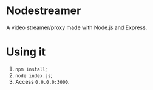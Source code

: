 # Nodestreamer
A video streamer/proxy made with Node.js and Express. 

# Using it
1. `npm install`;
2. `node index.js`;
3. Access `0.0.0.0:3000`.
